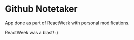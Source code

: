 # Github Notetaker

App done as part of ReactWeek with personal modifications.

ReactWeek was a blast! :)
